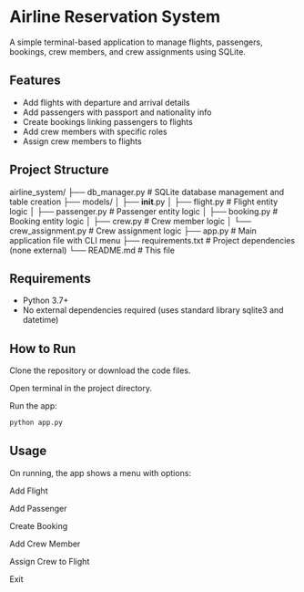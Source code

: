 # Airline Reservation System

A simple terminal-based application to manage flights, passengers, bookings, crew members, and crew assignments using SQLite.

## Features

- Add flights with departure and arrival details  
- Add passengers with passport and nationality info  
- Create bookings linking passengers to flights  
- Add crew members with specific roles  
- Assign crew members to flights  

## Project Structure
airline_system/
├── db_manager.py           # SQLite database management and table creation
├── models/
│   ├── __init__.py
│   ├── flight.py           # Flight entity logic
│   ├── passenger.py        # Passenger entity logic
│   ├── booking.py          # Booking entity logic
│   ├── crew.py             # Crew member logic
│   └── crew_assignment.py  # Crew assignment logic
├── app.py                  # Main application file with CLI menu
├── requirements.txt        # Project dependencies (none external)
└── README.md               # This file

## Requirements

- Python 3.7+
- No external dependencies required (uses standard library sqlite3 and datetime)

## How to Run

Clone the repository or download the code files.

Open terminal in the project directory.

Run the app:
```bash
python app.py
```

## Usage
On running, the app shows a menu with options:

Add Flight

Add Passenger

Create Booking

Add Crew Member

Assign Crew to Flight

Exit
